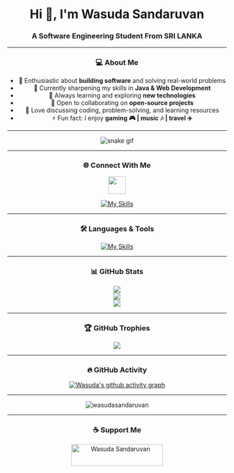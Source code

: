 <h1 align="center">Hi 👋, I'm Wasuda Sandaruvan</h1>
<h3 align="center">A Software Engineering Student From SRI LANKA</h3>

---

<div align="center">

### 💻 About Me  
- 🚀 Enthusiastic about **building software** and solving real-world problems  
- 🔭 Currently sharpening my skills in **Java & Web Development**  
- 🌱 Always learning and exploring **new technologies**  
- 👯 Open to collaborating on **open-source projects**  
- 💬 Love discussing coding, problem-solving, and learning resources  
- ⚡ Fun fact: I enjoy **gaming 🎮 | music 🎶 | travel ✈️** 
</div>

---

<div align="center">
  
  ![snake gif](https://github.com/wasudasandaruvan/wasudasandaruvan/blob/output/github-snake-dark.svg)
</div>

---

<div align="center">

### 🌐 Connect With Me  
<p align="center">
  <a href="https://linkedin.com/in/wasuda-sandaruvan-94b1bb370" target="blank">
    <img align="center" src="https://skillicons.dev/icons?i=linkedin" height="40" />
  </a>

  [![My Skills](https://skillicons.dev/icons?i=discord)](https://skillicons.dev)
</p>
</div>
  
---

<div align="center">

### 🛠️ Languages & Tools  

[![My Skills](https://skillicons.dev/icons?i=java,html,css,mysql,git,vscode,idea,photoshop,illustrator&theme=dark)](https://skillicons.dev)

---

<div align="center">

### 📊 GitHub Stats  
<div align="center">

![](https://github-readme-stats.vercel.app/api?username=WasudaSandaruvan&show_icons=true&theme=tokyonight&hide_border=false&count_private=true)  
![](https://github-readme-streak-stats.herokuapp.com/?user=WasudaSandaruvan&theme=tokyonight&hide_border=false)  
![](https://github-readme-stats.vercel.app/api/top-langs/?username=WasudaSandaruvan&layout=compact&theme=tokyonight&hide_border=false)  
</div>

---

<div align="center">

### 🏆 GitHub Trophies  
![](https://github-profile-trophy.vercel.app/?username=WasudaSandaruvan&theme=radical&no-frame=false&no-bg=true&margin-w=4)  
</div>

---

<div align="center">

### 🔥 GitHub Activity  
[![Wasuda's github activity graph](https://github-readme-activity-graph.vercel.app/graph?username=WasudaSandaruvan&theme=tokyo-night)](https://github.com/ashutosh00710/github-readme-activity-graph)  

---

<p align="center"> 
  <img src="https://komarev.com/ghpvc/?username=wasudasandaruvan&label=Profile%20views&color=0e75b6&style=flat" alt="wasudasandaruvan" /> 
</p>

---

<h3 align="center">☕ Support Me</h3>
<p align="center">
  <a href="https://www.buymeacoffee.com/WasudaSandaruvan"> 
    <img src="https://cdn.buymeacoffee.com/buttons/v2/default-yellow.png" height="50" width="210" alt="Wasuda Sandaruvan" />
  </a>
</p>
